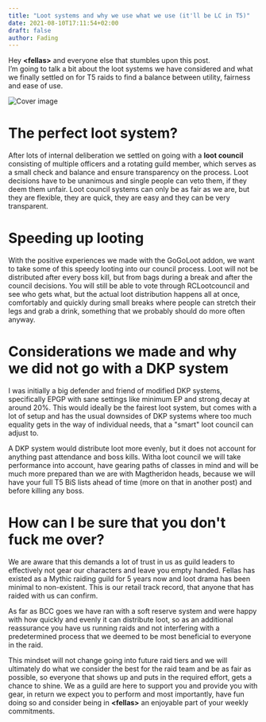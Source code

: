 ```yaml
---
title: "Loot systems and why we use what we use (it'll be LC in T5)"
date: 2021-08-10T17:11:54+02:00
draft: false
author: Fading
---
```


Hey **\<fellas\>** and everyone else that stumbles upon this post.  
I’m going to talk a bit about the loot systems we have considered and what we finally settled on
for T5 raids to find a balance between utility, fairness and ease of use.

![Cover image](https://a.pomf.cat/ghequk.jpeg)

# The perfect loot system?

After lots of internal deliberation we settled on going with a **loot council**
consisting of multiple officers and a rotating guild member, which serves as a
small check and balance and ensure transparency on the process. Loot decisions have
to be unanimous and single people can veto them, if they deem them unfair.
Loot council systems can only be as fair as we are, but they are flexible, they
are quick, they are easy and they can be very transparent.

# Speeding up looting

With the positive experiences we made with the GoGoLoot addon, we want to take
some of this speedy looting into our council process. Loot will not be
distributed after every boss kill, but from bags during a break and after the
council decisions. You will still be able to vote through RCLootcouncil and
see who gets what, but the actual loot distribution happens all at once,
comfortably and quickly during small breaks where people can stretch their legs
and grab a drink, something that we probably should do more often anyway.

# Considerations we made and why we did not go with a DKP system

I was initially a big defender and friend of modified DKP systems, specifically
EPGP with sane settings like minimum EP and strong decay at around 20%. This would
ideally be the fairest loot system, but comes with a lot of setup and has the usual
downsides of DKP systems where too much equality gets in the way of individual needs,
that a "smart" loot council can adjust to.  

A DKP system would distribute loot more evenly, but it does not account for anything
past attendance and boss kills. Witha loot council we will take performance into
account, have gearing paths of classes in mind and will be much more prepared than
we are with Magtheridon heads, because we will have your full T5 BiS lists ahead of
time (more on that in another post) and before killing any boss.

# How can I be sure that you don't fuck me over?

We are aware that this demands a lot of trust in us as guild leaders to effectively
not gear our characters and leave you empty handed. Fellas has existed as a Mythic
raiding guild for 5 years now and loot drama has been minimal to non-existent. This
is our retail track record, that anyone that has raided with us can confirm.

As far as BCC goes we have ran with a soft reserve system and were happy with how quickly
and evenly it can distribute loot, so as an additional reassurance you have us running
raids and not interfering with a predetermined process that we deemed to be most
beneficial to everyone in the raid.

This mindset will not change going into future raid tiers and we will ultimately do what
we consider the best for the raid team and be as fair as possible, so everyone that
shows up and puts in the required effort, gets a chance to shine. We as a guild
are here to support you and provide you with gear, in return we expect you to perform
and most importantly, have fun doing so and consider being in **\<fellas\>** an enjoyable part
of your weekly commitments.
